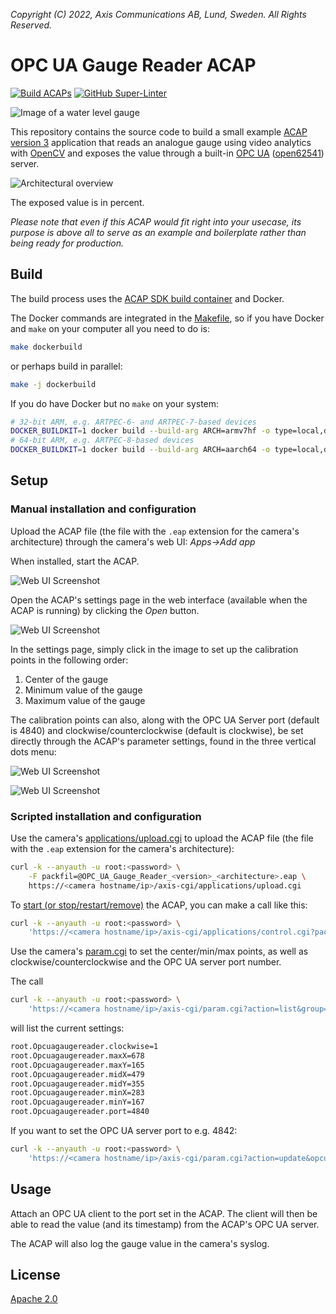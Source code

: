 *Copyright (C) 2022, Axis Communications AB, Lund, Sweden. All Rights Reserved.*

# OPC UA Gauge Reader ACAP

[![Build ACAPs](https://github.com/AxisCommunications/opc-ua-gaugereader-acap/actions/workflows/build.yml/badge.svg)](https://github.com/AxisCommunications/opc-ua-gaugereader-acap/actions/workflows/build.yml)
[![GitHub Super-Linter](https://github.com/AxisCommunications/opc-ua-gaugereader-acap/actions/workflows/super-linter.yml/badge.svg)](https://github.com/AxisCommunications/opc-ua-gaugereader-acap/actions/workflows/super-linter.yml)

![Image of a water level gauge](images/water_level_gauge.jpg)

This repository contains the source code to build a small example
[ACAP version 3](https://help.axis.com/acap-3-developer-guide)
application that reads an analogue gauge using video analytics with
[OpenCV](https://opencv.org/)
and exposes the value through a built-in
[OPC UA](https://en.wikipedia.org/wiki/OPC_Unified_Architecture)
([open62541](https://open62541.org/)) server.

![Architectural overview](images/acap_architecture.svg)

The exposed value is in percent.

*Please note that even if this ACAP would fit right into your usecase, its
purpose is above all to serve as an example and boilerplate rather than being
ready for production.*

## Build

The build process uses the
[ACAP SDK build container](https://hub.docker.com/r/axisecp/acap-sdk)
and Docker.

The Docker commands are integrated in the [Makefile](Makefile), so if you have
Docker and `make` on your computer all you need to do is:

```sh
make dockerbuild
```

or perhaps build in parallel:

```sh
make -j dockerbuild
```

If you do have Docker but no `make` on your system:

```sh
# 32-bit ARM, e.g. ARTPEC-6- and ARTPEC-7-based devices
DOCKER_BUILDKIT=1 docker build --build-arg ARCH=armv7hf -o type=local,dest=. .
# 64-bit ARM, e.g. ARTPEC-8-based devices
DOCKER_BUILDKIT=1 docker build --build-arg ARCH=aarch64 -o type=local,dest=. .
```

## Setup

### Manual installation and configuration

Upload the ACAP file (the file with the `.eap` extension for the camera's
architecture) through the camera's web UI: *Apps->Add app*

When installed, start the ACAP.

![Web UI Screenshot](images/web_ui_open_settings.png)

Open the ACAP's settings page in the web interface (available when the ACAP is
running) by clicking the *Open* button.

![Web UI Screenshot](images/web_ui_settings.png)

In the settings page, simply click in the image to set up the calibration
points in the following order:

1. Center of the gauge
1. Minimum value of the gauge
1. Maximum value of the gauge

The calibration points can also, along with the OPC UA Server port (default is
4840) and clockwise/counterclockwise (default is clockwise), be set directly
through the ACAP's parameter settings, found in the three vertical dots menu:

![Web UI Screenshot](images/web_ui_open_param_settings.png)

![Web UI Screenshot](images/web_ui_param_settings.png)

### Scripted installation and configuration

Use the camera's
[applications/upload.cgi](https://www.axis.com/vapix-library/subjects/t10102231/section/t10036126/display?section=t10036126-t10010609)
to upload the ACAP file (the file with the `.eap` extension for the camera's
architecture):

```sh
curl -k --anyauth -u root:<password> \
    -F packfil=@OPC_UA_Gauge_Reader_<version>_<architecture>.eap \
    https://<camera hostname/ip>/axis-cgi/applications/upload.cgi
```

To
[start (or stop/restart/remove)](https://www.axis.com/vapix-library/subjects/t10102231/section/t10036126/display?section=t10036126-t10010606)
the ACAP, you can make a call like this:

```sh
curl -k --anyauth -u root:<password> \
    'https://<camera hostname/ip>/axis-cgi/applications/control.cgi?package=opcuagaugereader&action=start'
```

Use the camera's
[param.cgi](https://www.axis.com/vapix-library/subjects/t10175981/section/t10036014/display)
to set the center/min/max points, as well as clockwise/counterclockwise and the
OPC UA server port number.

The call

```sh
curl -k --anyauth -u root:<password> \
    'https://<camera hostname/ip>/axis-cgi/param.cgi?action=list&group=opcuagaugereader'
```

will list the current settings:

```sh
root.Opcuagaugereader.clockwise=1
root.Opcuagaugereader.maxX=678
root.Opcuagaugereader.maxY=165
root.Opcuagaugereader.midX=479
root.Opcuagaugereader.midY=355
root.Opcuagaugereader.minX=283
root.Opcuagaugereader.minY=167
root.Opcuagaugereader.port=4840
```

If you want to set the OPC UA server port to e.g. 4842:

```sh
curl -k --anyauth -u root:<password> \
    'https://<camera hostname/ip>/axis-cgi/param.cgi?action=update&opcuagaugereader.port=4842'
```

## Usage

Attach an OPC UA client to the port set in the ACAP. The client will then be
able to read the value (and its timestamp) from the ACAP's OPC UA server.

The ACAP will also log the gauge value in the camera's syslog.

## License

[Apache 2.0](LICENSE)
